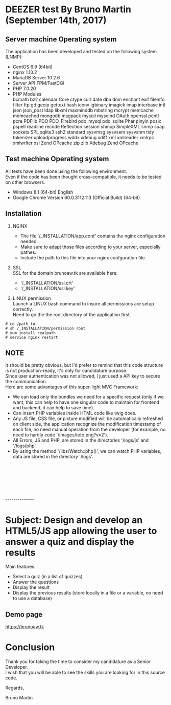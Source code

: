 DEEZER test By Bruno Martin (September 14th, 2017)
==============

Server machine Operating system
--------------
The application has been developed and tested on the following system (LNMP):
   - CentOS 6.9 (64bit)
   - nginx 1.10.2
   - MariaDB Server 10.2.6
   - Server API FPM/FastCGI
   - PHP 7.0.20
   - PHP Modules<br />
bcmath bz2 calendar Core ctype curl date dba dom enchant exif fileinfo filter ftp gd geoip gettext hash iconv igbinary imagick imap interbase intl json json_post ldap libxml maxminddb mbstring mcrypt memcache memcached mongodb msgpack mysqli mysqlnd OAuth openssl pcntl pcre PDFlib PDO PDO_Firebird pdo_mysql pdo_sqlite Phar pinyin posix pspell readline recode Reflection session shmop SimpleXML snmp soap sockets SPL sqlite3 ssh2 standard sysvmsg sysvsem sysvshm tidy tokenizer uploadprogress wddx xdebug xdiff xml xmlreader xmlrpc xmlwriter xsl Zend OPcache zip zlib Xdebug Zend OPcache

Test machine Operating system
--------------
All tests have been done using the following environment.<br />
Even if the code has been thought cross-compatible, it needs to be tested on other browsers.
   - Windows 8.1 (64-bit) English
   - Google Chrome Version 60.0.3112.113 (Official Build) (64-bit)

Installation
--------------
1. NGINX
   - The file '/_INSTALLATION/app.conf' contains the nginx configuration needed.
   - Make sure to adapt those files according to your server, especially pathes.
   - Include the path to this file into your nginx confguration file.

2. SSL<br />
SSL for the domain brunoaw.tk are available here:
   - '/_INSTALLATION/ssl.crt'
   - '/_INSTALLATION/ssl.key'

3. LINUX permission<br />
Launch a LINUX bash command to insure all permissions are setup correctly.<br />
Need to go the the root directory of the application first.
```
# cd /path_to
# sh /_INSTALLATION/permission root
# yum install realpath
# service nginx restart
```

NOTE
--------------
It should be pretty obvious, but I'd prefer to remind that this code structure is not production-ready, it's only for candidature purpose.<br />
Since user authentication was not allowed, I just used a API key to secure the communication.<br />
Here are some advantages of this super-light MVC Framework:
   - We can load only the bundles we need for a specific request (only if we want, this can help to have one singular code to maintain for frontend and backend, it can help to save time).
   - Can insert PHP variables inside HTML code like twig does.
   - Any JS file, CSS file, or picture modified will be automatically refreshed on client side, the application recognize the modification timestamp of each file, no need manual operation from the developer (for example, no need to hardly code '/images/toto.png?v=2').
   - All Errors, JS and PHP, are stored in the directories '/logs/js' and '/logs/php'.
   - By using the method '/libs/Watch::php()', we can watch PHP variables, data are stored in the directory '/logs'.
<br />
<br />
<br />
<br />
<br />
<br />
--------------

Subject: Design and develop an HTML5/JS app allowing the user to answer a quiz and display the results
==============
Main features:
   - Select a quiz (in a list of quizzes)
   - Answer the questions
   - Display the result
   - Display the previous results (store locally in a file or a variable, no need to use a database)


Demo page
--------------
https://brunoaw.tk


Conclusion
==============
Thank you for taking the time to consider my candidature as a Senior Developer.<br />
I wish that you will be able to see the skills you are looking for in this source code.

Regards,

Bruno Martin
